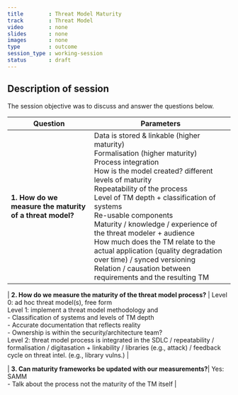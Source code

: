 ```yaml
---
title        : Threat Model Maturity
track        : Threat Model
video        : none
slides       : none
images       : none
type         : outcome
session_type : working-session         
status       : draft  
---
```


## Description of session

The session objective was to discuss and answer the questions below.



| Question  | Parameters |
| ------------- | ------------- |
| **1. How do we measure the maturity of a threat model?** | Data is stored & linkable (higher maturity) <br /> Formalisation (higher maturity) <br /> Process integration <br /> How is the model created? different levels of maturity <br /> Repeatability of the process <br /> Level of TM depth + classification of systems <br /> Re-usable components <br /> Maturity / knowledge / experience of the threat modeler + audience <br /> How much does the TM relate to the actual application (quality degradation over time) / synced versioning <br />  Relation / causation between requirements and the resulting TM | 

| **2. How do we measure the maturity of the threat model process?** | Level 0: ad hoc threat model(s), free form <br />  Level 1: implement a threat model methodology and <br />   - Classification of systems and levels of TM depth <br />   - Accurate documentation that reflects reality <br /> - Ownership is within the security/architecture team? <br /> Level 2: threat model process is integrated in the SDLC / repeatability / formalisation / digitasation + linkability / libraries (e.g., attack) / feedback cycle on threat intel. (e.g., library vulns.) | 

| **3. Can maturity frameworks be updated with our measurements?**| Yes: SAMM <br />   - Talk about the process not the maturity of the TM itself |

                                                         


  
 



